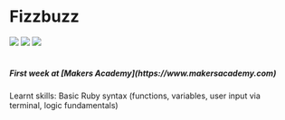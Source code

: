 Fizzbuzz
========
<div>
<img src = https://img.shields.io/badge/%20-GitHub-orange.svg>
<img src = https://img.shields.io/badge/%20-Ruby-blue.svg>
<img src = https://img.shields.io/badge/%20-RSpec-red.svg>
</div>
<br>

<h5> First week at [Makers Academy](https://www.makersacademy.com) </h5>

Learnt skills: Basic Ruby syntax (functions, variables, user input via terminal, logic fundamentals)
